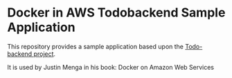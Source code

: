 # Docker in AWS Todobackend Sample Application

This repository provides a sample application based upon the [Todo-backend project](https://www.todobackend.com).

It is used by Justin Menga in his book: Docker on Amazon Web Services

